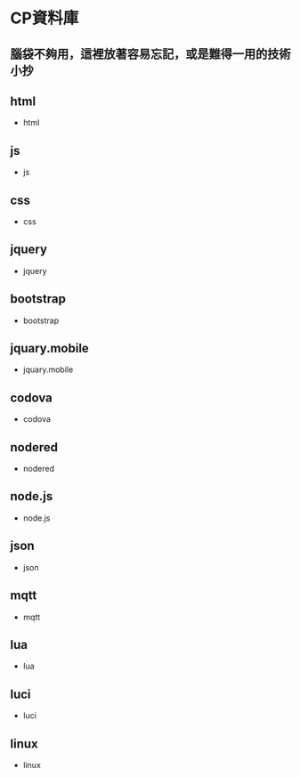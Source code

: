 # CP資料庫

## 腦袋不夠用，這裡放著容易忘記，或是難得一用的技術小抄

## html
* html
## js
* js
## css
* css
## jquery
* jquery
## bootstrap
* bootstrap
## jquary.mobile
* jquary.mobile
## codova
* codova
## nodered
* nodered
## node.js
* node.js
## json
* json
## mqtt
* mqtt
## lua
* lua
## luci
* luci
## linux
* linux

